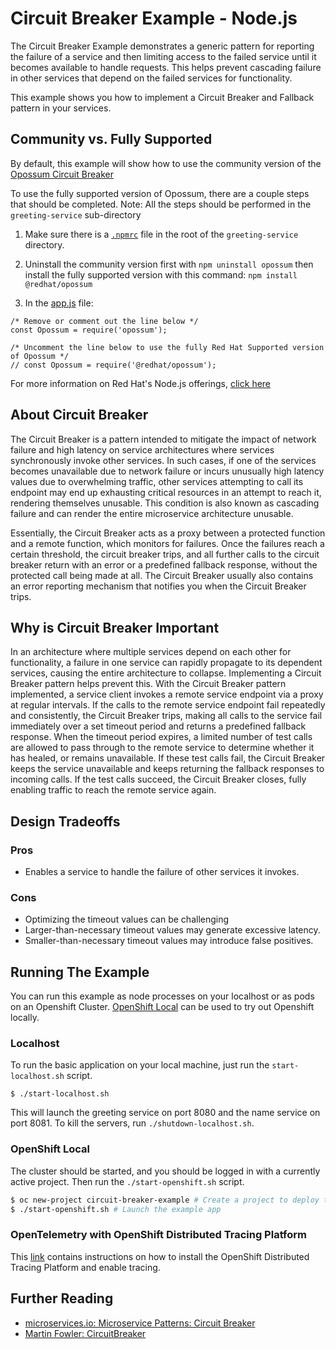# Circuit Breaker Example - Node.js

The Circuit Breaker Example demonstrates a generic pattern for reporting the
failure of a service and then limiting access to the failed service until it
becomes available to handle requests. This helps prevent cascading failure in
other services that depend on the failed services for functionality.

This example shows you how to implement a Circuit Breaker and Fallback pattern
in your services.

## Community vs. Fully Supported

By default,  this example will show how to use the community version of the [Opossum Circuit Breaker](https://www.npmjs.com/package/opossum)

To use the fully supported version of Opossum, there are a couple steps that should be completed.  Note: All the steps should be performed in the `greeting-service` sub-directory

1. Make sure there is a [`.npmrc`](./greeting-service/.npmrc) file in the root of the `greeting-service` directory.

2. Uninstall the community version first with `npm uninstall opossum` then install the fully supported version with this command: `npm install @redhat/opossum`

3. In the [app.js](./greeting-service/app.js) file:

```
/* Remove or comment out the line below */
const Opossum = require('opossum');

/* Uncomment the line below to use the fully Red Hat Supported version of Opossum */
// const Opossum = require('@redhat/opossum');
```
For more information on Red Hat's Node.js offerings, [click here](https://access.redhat.com/documentation/en-us/red_hat_build_of_node.js/)

## About Circuit Breaker

The Circuit Breaker is a pattern intended to mitigate the impact of network
failure and high latency on service architectures where services synchronously
invoke other services. In such cases, if one of the services becomes
unavailable due to network failure or incurs unusually high latency values due
to overwhelming traffic, other services attempting to call its endpoint may
end up exhausting critical resources in an attempt to reach it, rendering
themselves unusable. This condition is also known as cascading failure and can
render the entire microservice architecture unusable.

Essentially, the Circuit Breaker acts as a proxy between a protected function
and a remote function, which monitors for failures. Once the failures reach a
certain threshold, the circuit breaker trips, and all further calls to the
circuit breaker return with an error or a predefined fallback response,
without the protected call being made at all. The Circuit Breaker usually also
contains an error reporting mechanism that notifies you when the Circuit
Breaker trips.

## Why is Circuit Breaker Important

In an architecture where multiple services depend on each other for
functionality, a failure in one service can rapidly propagate to its dependent
services, causing the entire architecture to collapse. Implementing a Circuit
Breaker pattern helps prevent this. With the Circuit Breaker pattern
implemented, a service client invokes a remote service endpoint via a proxy at
regular intervals. If the calls to the remote service endpoint fail repeatedly
and consistently, the Circuit Breaker trips, making all calls to the service
fail immediately over a set timeout period and returns a predefined fallback
response. When the timeout period expires, a limited number of test calls are
allowed to pass through to the remote service to determine whether it has
healed, or remains unavailable. If these test calls fail, the Circuit Breaker
keeps the service unavailable and keeps returning the fallback responses to
incoming calls. If the test calls succeed, the Circuit Breaker closes, fully
enabling traffic to reach the remote service again.

## Design Tradeoffs

### Pros
* Enables a service to handle the failure of other services it invokes.

### Cons
* Optimizing the timeout values can be challenging
* Larger-than-necessary timeout values may generate excessive latency.
* Smaller-than-necessary timeout values may introduce false positives.

## Running The Example

You can run this example as node processes on your localhost or as pods on an Openshift Cluster.  [OpenShift Local](https://developers.redhat.com/products/codeready-containers/overview) can be used to try out Openshift locally.

### Localhost

To run the basic application on your local machine, just run the
`start-localhost.sh` script.

```
$ ./start-localhost.sh
```

This will launch the greeting service on port 8080 and the name
service on port 8081. To kill the servers, run `./shutdown-localhost.sh`.

### OpenShift Local

The cluster should be started, and you should be logged in with a currently
active project. Then run the `./start-openshift.sh` script.

```sh
$ oc new-project circuit-breaker-example # Create a project to deploy to
$ ./start-openshift.sh # Launch the example app
```

### OpenTelemetry with OpenShift Distributed Tracing Platform

This [link](./OTEL.md) contains instructions on how to install the 
OpenShift Distributed Tracing Platform and enable tracing. 

## Further Reading
* [microservices.io: Microservice Patterns: Circuit Breaker](http://microservices.io/patterns/reliability/circuit-breaker.html)
* [Martin Fowler: CircuitBreaker](https://martinfowler.com/bliki/CircuitBreaker.html)

